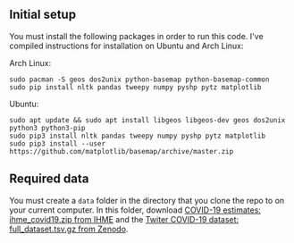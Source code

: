## Initial setup
You must install the following packages in order to run this code. I've compiled instructions for installation on Ubuntu and Arch Linux:

Arch Linux:

    sudo pacman -S geos dos2unix python-basemap python-basemap-common
    sudo pip install nltk pandas tweepy numpy pyshp pytz matplotlib 
Ubuntu:

    sudo apt update && sudo apt install libgeos libgeos-dev geos dos2unix python3 python3-pip
    sudo pip3 install nltk pandas tweepy numpy pyshp pytz matplotlib 
    sudo pip3 install --user https://github.com/matplotlib/basemap/archive/master.zip
## Required data
You must create a `data` folder in the directory that you clone the repo to on your current computer. In this folder, download [COVID-19 estimates: ihme_covid19.zip from IHME](http://www.healthdata.org/covid/data-downloads) and the [Twiter COVID-19 dataset: full_dataset.tsv.gz from Zenodo](https://zenodo.org/record/3783737). 
